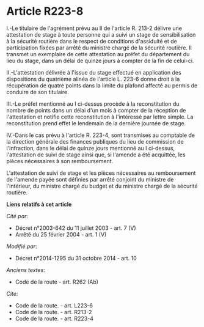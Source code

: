 # Article R223-8

I.-Le titulaire de l'agrément prévu au II de l'article R. 213-2 délivre une attestation de stage à toute personne qui a suivi
un stage de sensibilisation à la sécurité routière dans le respect de conditions d'assiduité et de participation fixées par
arrêté du ministre chargé de la sécurité routière. Il transmet un exemplaire de cette attestation au préfet du département du
lieu du stage, dans un délai de quinze jours à compter de la fin de celui-ci. 

II.-L'attestation délivrée à l'issue du stage effectué en application des dispositions du quatrième alinéa de l'article L.
223-6 donne droit à la récupération de quatre points dans la limite du plafond affecté au permis de conduire de son
titulaire. 

III.-Le préfet mentionné au I ci-dessus procède à la reconstitution du nombre de points dans un délai d'un mois à compter de
la réception de l'attestation et notifie cette reconstitution à l'intéressé par lettre simple. La reconstitution prend effet
le lendemain de la dernière journée de stage. 

IV.-Dans le cas prévu à l'article R. 223-4, sont transmises au comptable de la direction générale des finances publiques du
lieu de commission de l'infraction, dans le délai de quinze jours mentionné au I ci-dessus, l'attestation de suivi de stage
ainsi que, si l'amende a été acquittée, les pièces nécessaires à son remboursement. 

L'attestation de suivi de stage et les pièces nécessaires au remboursement de l'amende payée sont définies par arrêté
conjoint du ministre de l'intérieur, du ministre chargé du budget et du ministre chargé de la sécurité routière.

**Liens relatifs à cet article**

_Cité par_:

  - Décret n°2003-642 du 11 juillet 2003 - art. 7 (V)
  - Arrêté du 25 février 2004 - art. 1 (V)

_Modifié par_:

  - Décret n°2014-1295 du 31 octobre 2014 - art. 10

_Anciens textes_:

  - Code de la route - art. R262 (Ab)

_Cite_:

  - Code de la route. - art. L223-6
  - Code de la route. - art. R213-2
  - Code de la route. - art. R223-4
